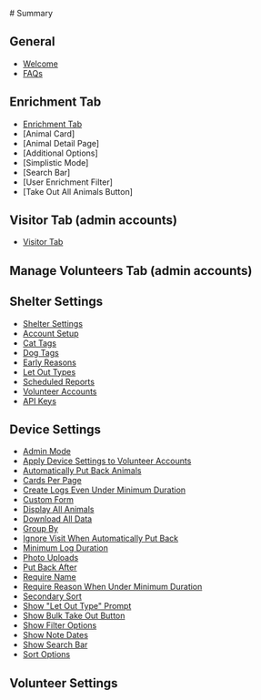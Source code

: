 ‌# Summary​

## General

* [Welcome](Welcome.md)
* [FAQs](FAQs.md)

## Enrichment Tab
* [Enrichment Tab](ShelterPartner%20App/Enrichement%20Tab)
* [Animal Card]
* [Animal Detail Page]
* [Additional Options]
* [Simplistic Mode]
* [Search Bar]
* [User Enrichment Filter]
* [Take Out All Animals Button]


## Visitor Tab (admin accounts)
* [Visitor Tab](ShelterPartner%20App/Visitor%20Tab/Visitor%20Tab.md)

## Manage Volunteers Tab (admin accounts)

## Shelter Settings
* [Shelter Settings](ShelterPartner%20App/Settings%20Tab/Shelter%20Settings/Shelter%20Settings.md)
* [Account Setup](ShelterPartner%20App/Settings%20Tab/Shelter%20Settings/Account%20Setup.md)
* [Cat Tags](ShelterPartner%20App/Settings%20Tab/Shelter%20Settings/Cat%20Tags.md)
* [Dog Tags](ShelterPartner%20App/Settings%20Tab/Shelter%20Settings/Dog%20Tags.md)
* [Early Reasons](ShelterPartner%20App/Settings%20Tab/Shelter%20Settings/Early%20Reasons.md)
* [Let Out Types](ShelterPartner%20App/Settings%20Tab/Shelter%20Settings/Let%20Out%20Types.md)
* [Scheduled Reports](ShelterPartner%20App/Settings%20Tab/Shelter%20Settings/Scheduled%20Reports.md)
* [Volunteer Accounts](ShelterPartner%20App/Settings%20Tab/Shelter%20Settings/Account%20Setup.md)
* [API Keys](ShelterPartner%20App/Settings%20Tab/Shelter%20Settings/API%20Keys.md)

## Device Settings
* [Admin Mode](ShelterPartner%20App/Settings%20Tab/Device%20Settings/Admin%20Mode.md)
* [Apply Device Settings to Volunteer Accounts](ShelterPartner%20App/Settings%20Tab/Apply%20Device%20Settings%20to%20Volunteer%20Accounts.md)
* [Automatically Put Back Animals](ShelterPartner%20App/Settings%20Tab/Device%20Settings/Automatically%20Put%20Back%20Animals.md)
* [Cards Per Page](ShelterPartner%20App/Settings%20Tab/Device%20Settings/Cards%20Per%20Page.md)
* [Create Logs Even Under Minimum Duration](ShelterPartner%20App/Settings%20Tab/Device%20Settings/Create%20Logs%20Even%20When%20Under%20Minimum%20Duration.md)
* [Custom Form](ShelterPartner%20App/Settings%20Tab/Device%20Settings/Custom%20Form.md)
* [Display All Animals](ShelterPartner%20App/Settings%20Tab/Device%20Settings/Display%20All%20Animals.md)
* [Download All Data](ShelterPartner%20App/Settings%20Tab/Device%20Settings/Download%20All%20Data.md)
* [Group By](ShelterPartner%20App/Settings%20Tab/Device%20Settings/Group%20By.md)
* [Ignore Visit When Automatically Put Back](ShelterPartner%20App/Settings%20Tab/Device%20Settings/Ignore%20Visit%20When%20Automatically%20Put%20Back.md)
* [Minimum Log Duration](ShelterPartner%20App/Settings%20Tab/Device%20Settings/Minimum%20Log%20Duration.md)
* [Photo Uploads](ShelterPartner%20App/Settings%20Tab/Device%20Settings/Photo%20Uploads.md)
* [Put Back After](ShelterPartner%20App/Settings%20Tab/Device%20Settings/Put%20Back%20After.md)
* [Require Name](ShelterPartner%20App/Settings%20Tab/Device%20Settings/Require%20Name.md)
* [Require Reason When Under Minimum Duration](ShelterPartner%20App/Settings%20Tab/Device%20Settings/Require%20Reason%20When%20Under%20Minimum%20Duration.md)
* [Secondary Sort](ShelterPartner%20App/Settings%20Tab/Device%20Settings/Secondary%20Sort.md)
* [Show "Let Out Type" Prompt](ShelterPartner%20App/Settings%20Tab/Device%20Settings/Show%20"Let%20Out%20Type"%20Prompt.md)
* [Show Bulk Take Out Button](ShelterPartner%20App/Settings%20Tab/Device%20Settings/Show%20Bulk%20Take%20Out%20Button.md)
* [Show Filter Options](ShelterPartner%20App/Settings%20Tab/Device%20Settings/Show%20Filter%20Options.md)
* [Show Note Dates](ShelterPartner%20App/Settings%20Tab/Device%20Settings/Show%20Note%20Dates.md)
* [Show Search Bar](ShelterPartner%20App/Settings%20Tab/Device%20Settings/Show%20Search%20Bar.md)
* [Sort Options](ShelterPartner%20App/Settings%20Tab/Device%20Settings/Sort%20Options.md)

## Volunteer Settings




